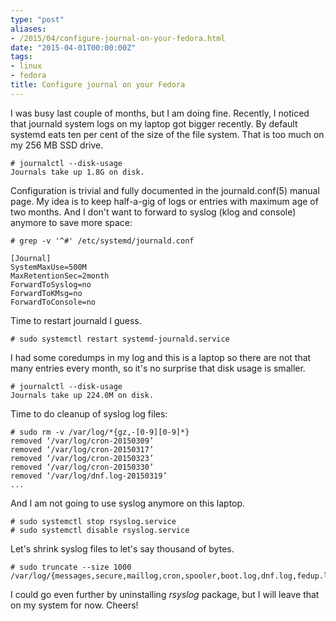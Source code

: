 ```yaml
---
type: "post"
aliases:
- /2015/04/configure-journal-on-your-fedora.html
date: "2015-04-01T00:00:00Z"
tags:
- linux
- fedora
title: Configure journal on your Fedora
---
```


I was busy last couple of months, but I am doing fine. Recently, I noticed
that journald system logs on my laptop got bigger recently. By default systemd
eats ten per cent of the size of the file system. That is too much on my 256
MB SSD drive.

    # journalctl --disk-usage
    Journals take up 1.8G on disk.

Configuration is trivial and fully documented in the journald.conf(5) manual
page. My idea is to keep half-a-gig of logs or entries with maximum age of two
months. And I don't want to forward to syslog (klog and console) anymore to
save more space:

    # grep -v '^#' /etc/systemd/journald.conf

    [Journal]
    SystemMaxUse=500M
    MaxRetentionSec=2month
    ForwardToSyslog=no
    ForwardToKMsg=no
    ForwardToConsole=no

Time to restart journald I guess.

    # sudo systemctl restart systemd-journald.service

I had some coredumps in my log and this is a laptop so there are not that many
entries every month, so it's no surprise that disk usage is smaller.

    # journalctl --disk-usage
    Journals take up 224.0M on disk.

Time to do cleanup of syslog log files:

    # sudo rm -v /var/log/*{gz,-[0-9][0-9]*}
    removed ‘/var/log/cron-20150309’
    removed ‘/var/log/cron-20150317’
    removed ‘/var/log/cron-20150323’
    removed ‘/var/log/cron-20150330’
    removed ‘/var/log/dnf.log-20150319’
    ...

And I am not going to use syslog anymore on this laptop.

    # sudo systemctl stop rsyslog.service
    # sudo systemctl disable rsyslog.service

Let's shrink syslog files to let's say thousand of bytes.

    # sudo truncate --size 1000 /var/log/{messages,secure,maillog,cron,spooler,boot.log,dnf.log,fedup.log,firewalld,lastlog,upgrade.log,wtmp,yum.log}

I could go even further by uninstalling *rsyslog* package, but I will leave
that on my system for now. Cheers!


